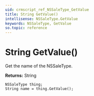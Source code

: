 ```yaml
---
uid: crmscript_ref_NSSaleType_GetValue
title: String GetValue()
intellisense: NSSaleType.GetValue
keywords: NSSaleType, GetValue
so.topic: reference
---
```


# String GetValue()

Get the name of the NSSaleType.

**Returns:** String

```crmscript
NSSaleType thing;
String name = thing.GetValue();
```

